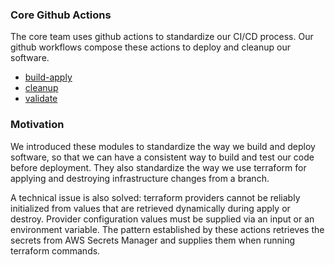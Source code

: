 ### Core Github Actions

The core team uses github actions to standardize our CI/CD process. Our github workflows compose these actions to deploy and cleanup our software.

* [build-apply](build-apply)
* [cleanup](cleanup)
* [validate](validate)

### Motivation

We introduced these modules to standardize the way we build and deploy software, so that we can have a consistent way to build and test our code before deployment. They also standardize the way we use terraform for applying and destroying infrastructure changes from a branch.

A technical issue is also solved: terraform providers cannot be reliably initialized from values that are retrieved dynamically during apply or destroy. Provider configuration values must be supplied via an input or an environment variable. The pattern established by these actions retrieves the secrets from AWS Secrets Manager and supplies them when running terraform commands.
